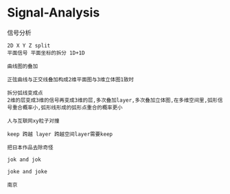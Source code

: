 # Signal-Analysis
信号分析
    
    2D X Y Z split
    平面信号 平面坐标的拆分 1D+1D
    
    曲线图的叠加
    
    正弦曲线与正交线叠加构成2维平面图与3维立体图1致时
    
    拆分弧线变成点
    2维的层变成3维的信号再变成3维的层,多次叠加layer,多次叠加立体图,在多维空间里,弧形信号重合概率小,弧形线形成的弧形点重合的概率更小
    
    人与互联网xy粒子对撞
    
    keep 跨越 layer 跨越空间layer需要keep
    
    把日本作品去除奇怪
    
    jok and jok
    
    joke and joke
    
    南京
    
    
    
    
    
    
    
